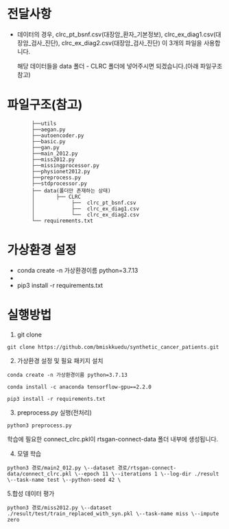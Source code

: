 # 전달사항
* 데이터의 경우, clrc_pt_bsnf.csv(대장암_환자_기본정보), clrc_ex_diag1.csv(대장암_검사_진단), clrc_ex_diag2.csv(대장암_검사_진단) 이 3개의 파일을 사용합니다.


  해당 데이터들을 data 폴더 - CLRC 폴더에 넣어주시면 되겠습니다.(아래 파일구조 참고)


# 파일구조(참고)
```
        ├──utils
        ├──aegan.py
        ├──autoencoder.py
        ├──basic.py
        ├──gan.py
        ├──main_2012.py
        ├──miss2012.py
        ├──missingprocessor.py
        ├──physionet2012.py
        ├──preprocess.py
        ├──stdprocessor.py
        ├── data(폴더만 존재하는 상태)
        │       ├── CLRC
        │            ├──  clrc_pt_bsnf.csv
        │            ├──  clrc_ex_diag1.csv
        │            └──  clrc_ex_diag2.csv
        └── requirements.txt
``` 

# 가상환경 설정

* conda create -n 가상환경이름 python=3.7.13
* 
* pip3 install -r requirements.txt

# 실행방법
1. git clone
```
git clone https://github.com/bmiskkuedu/synthetic_cancer_patients.git

```

2. 가상환경 설정 및 필요 패키지 설치
```
conda create -n 가상환경이름 python=3.7.13

conda install -c anaconda tensorflow-gpu==2.2.0

pip3 install -r requirements.txt
```

3. preprocess.py 실행(전처리)
```
python3 preprocess.py
```
학습에 필요한 connect_clrc.pkl이 rtsgan-connect-data 폴더 내부에 생성됩니다.

4. 모델 학습
```
python3 경로/main2_012.py \--dataset 경로/rtsgan-connect-data/connect_clrc.pkl \--epoch 11 \--iterations 1 \--log-dir ./result \--task-name test \--python-seed 42 \
```

5.합성 데이터 평가
```
python3 경로/miss2012.py \--dataset ./result/test/train_replaced_with_syn.pkl \--task-name miss \--impute zero
```
